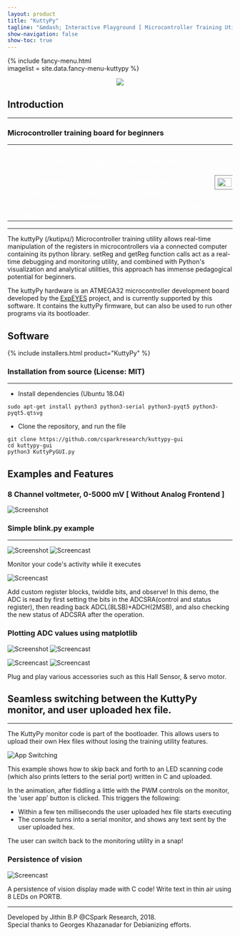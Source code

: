 ```yaml
---
layout: product
title: "KuttyPy"
tagline: "&mdash; Interactive Playground [ Microcontroller Training Utility ] &mdash;"
show-navigation: false
show-toc: true
---
```


{% include fancy-menu.html  
imagelist = site.data.fancy-menu-kuttypy
%}


<div style="text-align:center"><img src ="assets/images/kuttypy/main.gif" /></div>


## Introduction
---
### Microcontroller training board for beginners

<table style="color:white;">
  <tr>
    <td>+ Fancy UI with click-and-explore features.</td>
    <td></td>
    <td rowspan="5"><img src="assets/images/kuttypy/pov_display.webp" style="width:100%;padding:5px;border:1px solid gray;"/></td>
  </tr>
  <tr>
    <td>+ Explicitly displays all registers modified for each operation.</td>
  </tr>
  <tr>
    <td>+ Direct Register level access, and tweaking tools.</td>
  </tr>
  <tr>
    <td>+ Monitoring utilities built into the bootloader.</td>
  </tr>
  <tr>
    <td>+ Upload your own compiled C code, and use as a serial monitor!</td>
  </tr>

</table>

---
The kuttyPy (/kʊtipʌɪ/) Microcontroller training utility allows real-time manipulation of the registers in microcontrollers via a connected computer containing its python library.  setReg and getReg function calls act as a real-time debugging and monitoring utility, and combined with Python's visualization and analytical utilities, this approach has immense pedagogical potential for beginners. 

The kuttyPy hardware is an ATMEGA32 microcontroller development board developed by the [ExpEYES](http://expeyes.in) project, and is currently supported by this software. It contains the kuttyPy firmware, but can also be used to run other programs via its bootloader.

## Software

{% include installers.html product="KuttyPy"  %}

### Installation from source (License: MIT)
---
+ Install dependencies (Ubuntu 18.04)
```
sudo apt-get install python3 python3-serial python3-pyqt5 python3-pyqt5.qtsvg
```
+ Clone the repository, and run the file
```
git clone https://github.com/csparkresearch/kuttypy-gui
cd kuttypy-gui
python3 KuttyPyGUI.py
```

## Examples and Features

### 8 Channel voltmeter, 0-5000 mV [ Without Analog Frontend ]
![Screenshot](assets/images/kuttypy/voltmeter.gif?raw=true "Voltmeter")
  
### Simple blink.py example
---
![Screenshot](assets/images/kuttypy/blink.gif?raw=true "Write Python code to blink all of PORT D") ![Screencast](assets/images/kuttypy/monitor.gif?raw=true "Monitor your code!")

Monitor your code's activity while it executes

![Screencast](assets/images/kuttypy/custom_registers.gif?raw=true "Add Register widgets, twiddle bits, and see what happens!")

Add custom register blocks, twiddle bits, and observe!
In this demo, the ADC is read by first setting the bits in the ADCSRA(control and status register), then reading back ADCL(8LSB)+ADCH(2MSB), and also checking the new status of ADCSRA after the operation.

### Plotting ADC values using matplotlib
![Screenshot](assets/images/kuttypy/code.gif?raw=true "Recording of the ADC logging example") ![Screencast](assets/images/kuttypy/monitor.gif?raw=true "Monitor your code!")

![Screencast](assets/images/kuttypy/hall_sensor.webp?raw=true "Hall sensor!") ![Screencast](assets/images/kuttypy/servo_motor.webp?raw=true "Hall sensor!")

Plug and play various accessories such as this Hall Sensor, & servo motor.

## Seamless switching between the KuttyPy monitor, and user uploaded hex file.
---
The KuttyPy monitor code is part of the bootloader. This allows users to upload their own Hex files without losing the training utility features.

![App Switching](assets/images/kuttypy/switch.gif?raw=true "App Switching")

This example shows how to skip back and forth to an LED scanning code (which also prints letters to the serial port) written in C and uploaded.

In the animation, after fiddling a little with the PWM controls on the monitor, the 'user app' button is clicked. This triggers the following:
+ Within a few ten milliseconds the user uploaded hex file starts executing
+ The console turns into a serial monitor, and shows any text sent by the user uploaded hex.

The user can switch back to the monitoring utility in a snap!

### Persistence of vision
![Screencast](assets/images/kuttypy/pov_display.webp?raw=true "POV display!")

A persistence of vision display made with C code! Write text in thin air using 8 LEDs on PORTB.





---
Developed by Jithin B.P @CSpark Research, 2018.  
Special thanks to Georges Khazanadar for Debianizing efforts.
